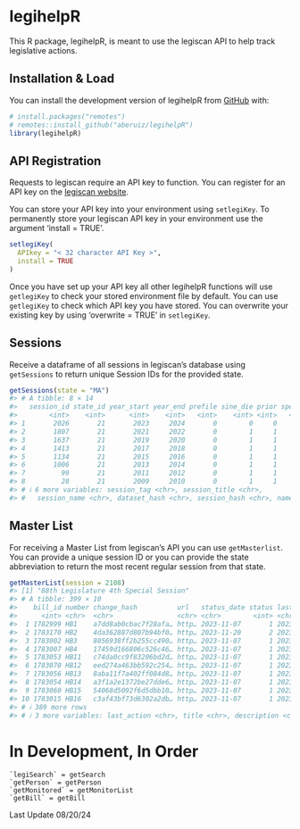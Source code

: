
# legihelpR

<!-- badges: start -->
<!-- badges: end -->

This R package, legihelpR, is meant to use the legiscan API to help
track legislative actions.

## Installation & Load

You can install the development version of legihelpR from
[GitHub](https://github.com/aberuiz/legihelpR) with:

``` r
# install.packages("remotes")
# remotes::install_github("aberuiz/legihelpR")
library(legihelpR)
```

## API Registration

Requests to legiscan require an API key to function. You can register
for an API key on the [legiscan
website](https://legiscan.com/user/register).

You can store your API key into your environment using `setlegiKey`. To
permanently store your legiscan API key in your environment use the
argument ‘install = TRUE’.

``` r
setlegiKey(
  APIkey = "< 32 character API Key >",
  install = TRUE
)
```

Once you have set up your API key all other legihelpR functions will use
`getlegiKey` to check your stored environment file by default. You can
use `getlegiKey` to check which API key you have stored. You can
overwrite your existing key by using ‘overwrite = TRUE’ in `setlegiKey`.

## Sessions

Receive a dataframe of all sessions in legiscan’s database using
`getSessions` to return unique Session IDs for the provided state.

``` r
getSessions(state = "MA")
#> # A tibble: 8 × 14
#>   session_id state_id year_start year_end prefile sine_die prior special
#>        <int>    <int>      <int>    <int>   <int>    <int> <int>   <int>
#> 1       2026       21       2023     2024       0        0     0       0
#> 2       1807       21       2021     2022       0        1     1       0
#> 3       1637       21       2019     2020       0        1     1       0
#> 4       1413       21       2017     2018       0        1     1       0
#> 5       1134       21       2015     2016       0        1     1       0
#> 6       1006       21       2013     2014       0        1     1       0
#> 7         99       21       2011     2012       0        1     1       0
#> 8         28       21       2009     2010       0        1     1       0
#> # ℹ 6 more variables: session_tag <chr>, session_title <chr>,
#> #   session_name <chr>, dataset_hash <chr>, session_hash <chr>, name <chr>
```

## Master List

For receiving a Master List from legiscan’s API you can use
`getMasterlist`. You can provide a unique session ID or you can provide
the state abbreviation to return the most recent regular session from
that state.

``` r
getMasterList(session = 2108)
#> [1] "88th Legislature 4th Special Session"
#> # A tibble: 399 × 10
#>    bill_id number change_hash          url   status_date status last_action_date
#>      <int> <chr>  <chr>                <chr> <chr>        <int> <chr>           
#>  1 1782999 HB1    a7dd8ab0cbac7f28afa… http… 2023-11-07       1 2023-11-17      
#>  2 1783170 HB2    4da362887d807b94bf0… http… 2023-11-20       2 2023-11-21      
#>  3 1783002 HB3    8056938ff2b255cc490… http… 2023-11-07       1 2023-11-10      
#>  4 1783007 HB4    17459d166806c526c46… http… 2023-11-07       1 2023-11-13      
#>  5 1783053 HB11   c74da0cc9f83206bd2d… http… 2023-11-07       1 2023-11-07      
#>  6 1783070 HB12   eed274a463bb592c254… http… 2023-11-07       1 2023-11-07      
#>  7 1783056 HB13   8aba11f7a402ff084d8… http… 2023-11-07       1 2023-11-07      
#>  8 1783054 HB14   a3f1a2e1372be27dde6… http… 2023-11-07       1 2023-11-07      
#>  9 1783060 HB15   54068d5092f6d5dbb10… http… 2023-11-07       1 2023-11-07      
#> 10 1783015 HB16   c3af43bf73d6302a2db… http… 2023-11-07       1 2023-11-07      
#> # ℹ 389 more rows
#> # ℹ 3 more variables: last_action <chr>, title <chr>, description <chr>
```

# In Development, In Order

    `legiSearch` = getSearch
    `getPerson` = getPerson
    `getMonitored` = getMonitorList
    `getBill` = getBill

Last Update 08/20/24

